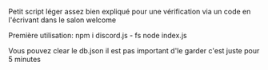 Petit script léger assez bien expliqué pour une vérification via un code en l'écrivant dans le salon welcome


Première utilisation:
npm i discord.js - fs
node index.js

Vous pouvez clear le db.json il est pas important d'le garder c'est juste pour 5 minutes
